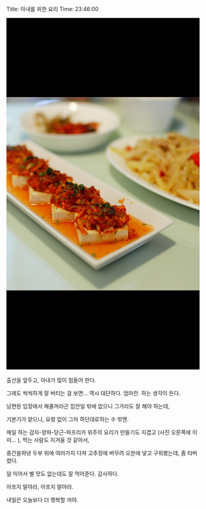 Title: 아내를 위한 요리
Time: 23:46:00

![](picture-_ez_.jpg)

출산을 앞두고, 아내가 많이 힘들어 한다.

그래도 씩씩하게 잘 버티는 걸 보면... 역시 대단하다. 엄마란. 하는 생각이 든다.

남편된 입장에서 해줄꺼라곤 집안일 밖에 없으니 그거라도 잘 해야 하는데,

기본기가 얕으니, 요령 없이 그저 하던대로하는 수 밖엔.

매일 하는 감자-양파-당근-파프리카 위주의 요리가 만들기도 지겹고 (사진 오른쪽에 이미... ), 먹는 사람도 지겨울 것 같아서,

중간을파낸 두부 위에 여러가지 다져 고추장에 버무려 오븐에 넣고 구워봤는데, 좀 타버렸다.

덜 익어서 별 맛도 없는데도 잘 먹어준다. 감사하다.

아프지 말아라, 아프지 말아라.

내일은 오늘보다 더 행복할 꺼야.

